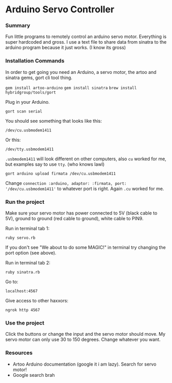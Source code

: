 # Arduino Servo Controller

### Summary

Fun little programs to remotely control an arduino servo motor. Everything is super hardcoded and gross. I use a text file to share data from sinatra to the arduino program because it just works. (I know its gross)

### Installation Commands

In order to get going you need an Arduino, a servo motor, the artoo and sinatra gems, gort cli tool thing.

`gem install artoo-arduino`
`gem install sinatra`
`brew install hybridgroup/tools/gort`

Plug in your Arduino.

`gort scan serial`

You should see something that looks like this:

`/dev/cu.usbmodem1411`

Or this:

`/dev/tty.usbmodem1411`

`.usbmodem1411` will look different on other computers, also `cu` worked for me, but examples say to use `tty`. (who knows lawl)

`gort arduino upload firmata /dev/cu.usbmodem1411`

Change `connection :arduino, adaptor: :firmata, port: '/dev/cu.usbmodem1411'` to whatever port is right. Again `.cu` worked for me.


### Run the project

Make sure your servo motor has power connected to 5V (black cable to 5V), ground to ground (red cable to ground), white cable to PIN9.

Run in terminal tab 1:

`ruby servo.rb`

If you don't see "We about to do some MAGIC!" in terminal try changing the port option (see above).

Run in terminal tab 2:

`ruby sinatra.rb`

Go to:

`localhost:4567`

Give access to other haxxors:

`ngrok http 4567`

### Use the project

Click the buttons or change the input and the servo motor should move. My servo motor can only use 30 to 150 degrees. Change whatever you want.


### Resources

* Artoo Arduino documentation (google it i am lazy). Search for servo motor!
* Google search brah


